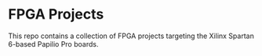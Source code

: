 # FPGA Projects

This repo contains a collection of FPGA projects targeting the Xilinx Spartan 6-based Papilio Pro boards.
